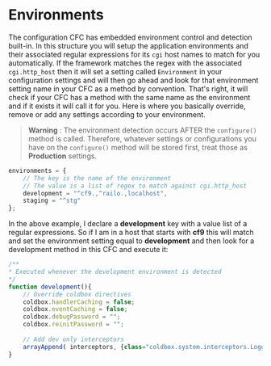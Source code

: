 # Environments

The configuration CFC has embedded environment control and detection built-in. In this structure you will setup the application environments and their associated regular expressions for its `cgi` host names to match for you automatically. If the framework matches the regex with the associated `cgi.http_host` then it will set a setting called `Environment` in your configuration settings and will then go ahead and look for that environment setting name in your CFC as a method by convention. That's right, it will check if your CFC has a method with the same name as the environment and if it exists it will call it for you. Here is where you basically override, remove or add any settings according to your environment.

> **Warning** : The environment detection occurs AFTER the `configure()` method is called. Therefore, whatever settings or configurations you have on the `configure()` method will be stored first, treat those as **Production** settings.

```js
environments = {
    // The key is the name of the environment
    // The value is a list of regex to match against cgi.http_host
	development = "^cf9.,^railo.,localhost",
	staging = "^stg"
};
```

In the above example, I declare a **development** key with a value list of a regular expressions. So if I am in a host that starts with **cf9** this will match and set the environment setting equal to **development** and then look for a development method in this CFC and execute it:

```js
/**
* Executed whenever the development environment is detected
*/
function development(){
	// Override coldbox directives
	coldbox.handlerCaching = false;
	coldbox.eventCaching = false;
	coldbox.debugPassword = "";
	coldbox.reinitPassword = "";
	
	// Add dev only interceptors
	arrayAppend( interceptors, {class="coldbox.system.interceptors.Logger} );
}
```





